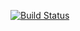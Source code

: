 [![Build Status](https://app.travis-ci.com/Victor-M-Giraldo/SSW567-CI.svg?branch=main)](https://app.travis-ci.com/Victor-M-Giraldo/SSW567-CI)